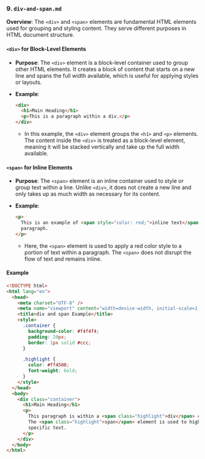### 9. `div-and-span.md`

**Overview**:
The `<div>` and `<span>` elements are fundamental HTML elements used for grouping and styling content. They serve different purposes in HTML document structure.

#### `<div>` for Block-Level Elements

- **Purpose**: The `<div>` element is a block-level container used to group other HTML elements. It creates a block of content that starts on a new line and spans the full width available, which is useful for applying styles or layouts.

- **Example**:
  ```html
  <div>
    <h1>Main Heading</h1>
    <p>This is a paragraph within a div.</p>
  </div>
  ```
  - In this example, the `<div>` element groups the `<h1>` and `<p>` elements. The content inside the `<div>` is treated as a block-level element, meaning it will be stacked vertically and take up the full width available.

#### `<span>` for Inline Elements

- **Purpose**: The `<span>` element is an inline container used to style or group text within a line. Unlike `<div>`, it does not create a new line and only takes up as much width as necessary for its content.

- **Example**:
  ```html
  <p>
    This is an example of <span style="color: red;">inline text</span> within a
    paragraph.
  </p>
  ```
  - Here, the `<span>` element is used to apply a red color style to a portion of text within a paragraph. The `<span>` does not disrupt the flow of text and remains inline.

#### Example

```html
<!DOCTYPE html>
<html lang="en">
  <head>
    <meta charset="UTF-8" />
    <meta name="viewport" content="width=device-width, initial-scale=1.0" />
    <title>div and span Example</title>
    <style>
      .container {
        background-color: #f4f4f4;
        padding: 20px;
        border: 1px solid #ccc;
      }

      .highlight {
        color: #ff4500;
        font-weight: bold;
      }
    </style>
  </head>
  <body>
    <div class="container">
      <h1>Main Heading</h1>
      <p>
        This paragraph is within a <span class="highlight">div</span> container.
        The <span class="highlight">span</span> element is used to highlight
        specific text.
      </p>
    </div>
  </body>
</html>
```
